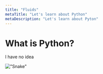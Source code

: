```yaml
---
title: "Fluids"
metaTitle: "Let's learn about Python"
metaDescription: "Let's learn about Pyton"
---
```


# What is Python?

I have no idea

!["Snake"](https://insights.dice.com/wp-content/uploads/2019/09/shutterstock_1386882278.jpg)
